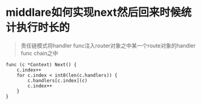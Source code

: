 # middlare如何实现next然后回来时候统计执行时长的

> 责任链模式将handler func注入router对象之中某一个route对象的handler func chain之中

```
func (c *Context) Next() {
	c.index++
	for c.index < int8(len(c.handlers)) {
		c.handlers[c.index](c)
		c.index++
	}
}
```